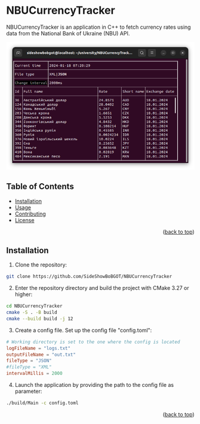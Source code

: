 # NBUCurrencyTracker
<a name="readme-top"></a>

NBUCurrencyTracker is an application in C++ to fetch currency 
rates using data from the National Bank of Ukraine (NBU) API.

![Screenshot](Docs/Screenshot%20from%202024-01-18%2009-20-29.png)

## Table of Contents
- [Installation](#installation)
- [Usage](#usage)
- [Contributing](#contributing)
- [License](#license)

<p align="right">(<a href="#readme-top">back to top</a>)</p>

## Installation
1. Clone the repository:
```sh
git clone https://github.com/SideShowBoBGOT/NBUCurrencyTracker
```
2. Enter the repository directory and build the project with CMake 3.27 or higher:
```sh
cd NBUCurrencyTracker
cmake -S . -B build
cmake --build build -j 12
```

3. Create a config file. Set up the config file "config.toml":
```toml
# Working directory is set to the one where the config is located
logFileName = "logs.txt"
outputFileName = "out.txt"
fileType = "JSON"
#fileType = "XML"
intervalMillis = 2000
```
4. Launch the application by providing the path to the config file as parameter:
```sh
./build/Main -c config.toml
```
<p align="right">(<a href="#readme-top">back to top</a>)</p>



